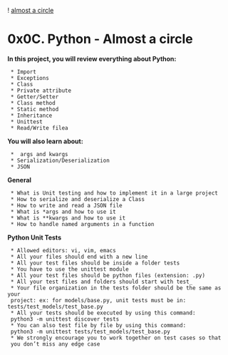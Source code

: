 ! [almost a circle](https://s3.amazonaws.com/intranet-projects-files/holbertonschool-higher-level_programming+/331/giphy.mp4)

# **0x0C. Python - Almost a circle**

**In this project, you will review everything about Python:**

     * Import
     * Exceptions
     * Class
     * Private attribute
     * Getter/Setter
     * Class method
     * Static method
     * Inheritance
     * Unittest
     * Read/Write filea

**You will also learn about:**

     *  args and kwargs
     * Serialization/Deserialization
     * JSON


**General**

     * What is Unit testing and how to implement it in a large project
     * How to serialize and deserialize a Class
     * How to write and read a JSON file
     * What is *args and how to use it
     * What is **kwargs and how to use it
     * How to handle named arguments in a function

**Python Unit Tests**

	 * Allowed editors: vi, vim, emacs
	 * All your files should end with a new line
	 * All your test files should be inside a folder tests
	 * You have to use the unittest module
	 * All your test files should be python files (extension: .py)
	 * All your test files and folders should start with test_
	 * Your file organization in the tests folder should be the same as your 
	 project: ex: for models/base.py, unit tests must be in: tests/test_models/test_base.py
	 * All your tests should be executed by using this command:
	 python3 -m unittest discover tests
	 * You can also test file by file by using this command:
	 python3 -m unittest tests/test_models/test_base.py
	 * We strongly encourage you to work together on test cases so that
	 you don’t miss any edge case